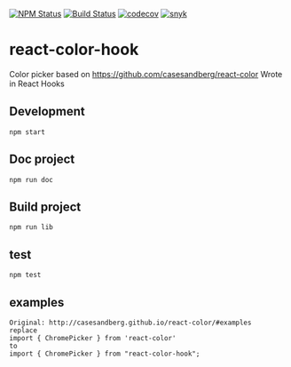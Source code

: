 [![NPM Status](https://img.shields.io/npm/v/react-color-hook.svg?style=flat)](https://www.npmjs.com/package/react-color-hook)
[![Build Status](https://travis-ci.com/maximilianoh/react-color-hook.svg?branch=master)](https://travis-ci.com/maximilianoh/react-color-hook)
[![codecov](https://codecov.io/gh/maximilianoh/react-color-hook/branch/master/graph/badge.svg)](https://codecov.io/gh/babel/babel-loader)
[![snyk](https://snyk-widget.herokuapp.com/badge/npm/react-color-hook/badge.svg)](https://snyk-widget.herokuapp.com/badge/npm/react-color-hook)

# react-color-hook
Color picker based on https://github.com/casesandberg/react-color
Wrote in React Hooks



## Development
    npm start
    

## Doc project
    npm run doc



## Build project
    npm run lib
    
    

## test
    npm test   
    
    
## examples
    Original: http://casesandberg.github.io/react-color/#examples
    replace 
    import { ChromePicker } from 'react-color' 
    to
    import { ChromePicker } from "react-color-hook";
